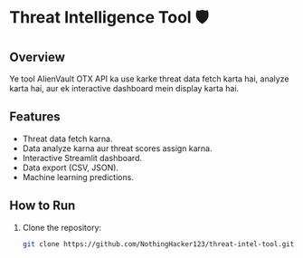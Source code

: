 # Threat Intelligence Tool 🛡️

## Overview
Ye tool AlienVault OTX API ka use karke threat data fetch karta hai, analyze karta hai, aur ek interactive dashboard mein display karta hai.

## Features
- Threat data fetch karna.
- Data analyze karna aur threat scores assign karna.
- Interactive Streamlit dashboard.
- Data export (CSV, JSON).
- Machine learning predictions.

## How to Run
1. Clone the repository:
   ```bash
   git clone https://github.com/NothingHacker123/threat-intel-tool.git
